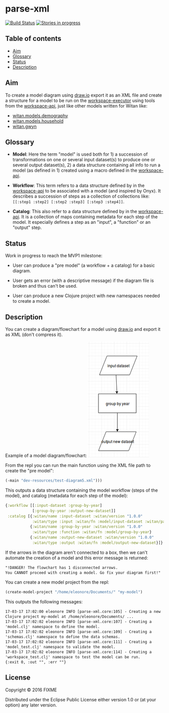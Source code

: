 # parse-xml

[![Build Status](https://travis-ci.org/Eleonore9/xml-to-model-structure.svg?branch=master)](https://travis-ci.org/Eleonore9/xml-to-model-structure) [![Stories in progress](https://badge.waffle.io/Eleonore9/xml-to-model-structure.svg?label=in%20progress&title=In%20progress)](http://waffle.io/Eleonore9/xml-to-model-structure)

## Table of contents

* [Aim](#aim)
* [Glossary](#glossary)
* [Status](#status)
* [Description](#description)

## Aim

To create a model diagram using [draw.io](https://www.draw.io/) export it as an XML file and create a structure for a model to be run on the [workspace-executor](https://github.com/MastodonC/witan.workspace-executor) using tools from the [workspace-api](https://github.com/MastodonC/witan.workspace-api), just like other models written for Witan like:

* [witan.models.demography](https://github.com/MastodonC/witan.models.demography)
* [witan.models.household](https://github.com/MastodonC/witan.models.household)
* [witan.gwyn](https://github.com/MastodonC/witan.gwyn)

## Glossary

* __Model__: Here the term "model" is used both for 1) a succession of transformations on one or several input dataset(s) to produce one or several output dataset(s), 2) a data structure containing all info to run a model (as defined in 1) created using a macro defined in the [workspace-api](https://github.com/MastodonC/witan.workspace-api).

* __Workflow__: This term refers to a data structure defined by in the [workspace-api](https://github.com/MastodonC/witan.workspace-api) to be associated with a model (and inspired by Onyx). It describes a succession of steps as a collection of collections like: `[[:step1 :step2] [:step2 :step3] [:step3 :step4]]`.

* __Catalog__: This also refer to a data structure defined by in the [workspace-api](https://github.com/MastodonC/witan.workspace-api). It is a collection of maps containing metadata for each step of the model. It especially defines a step as an "input", a "function" or an "output" step.

## Status

Work in progress to reach the MVP1 milestone:

* User can produce a "pre model" (a workflow + a catalog) for a basic diagram.

* User gets an error (with a descriptive message) if the diagram file is broken and thus can't be used.

* User can produce a new Clojure project with new namespaces needed to create a model.

## Description

You can create a diagram/flowchart for a model using [draw.io](https://www.draw.io/) and export it as XML (don't compress it).

Example of a model diagram/flowchart:
![basic-model-diagram](img/test-diagram5.png)

From the repl you can run the main function using the XML file path to create the "pre model":

```Clojure
(-main "dev-resources/test-diagram5.xml")))
```

This outputs a data structure containing the model workflow (steps of the model), and catalog (metadata for each step of the model):

```Clojure
{:workflow [[:input-dataset :group-by-year]
            [:group-by-year :output-new-dataset]]
 :catalog [{:witan/name :input-dataset :witan/version "1.0.0"
            :witan/type :input :witan/fn :model/input-dataset :witan/params {:src ""}}
           {:witan/name :group-by-year :witan/version "1.0.0"
            :witan/type :function :witan/fn :model/group-by-year}
           {:witan/name :output-new-dataset :witan/version "1.0.0"
            :witan/type :output :witan/fn :model/output-new-dataset}]}
```

If the arrows in the diagram aren't connected to a box, then we can't automate the creation of a model and this error message is returned:

```
"!DANGER! The flowchart has 1 disconnected arrows.
You CANNOT proceed with creating a model. Go fix your diagram first!"
```

You can create a new model project from the repl:

```Clojure
(create-model-project "/home/eleonore/Documents/" "my-model")
```
This outputs the following messages:

```
17-03-17 17:02:00 eleonore INFO [parse-xml.core:105] - Creating a new Clojure project my-model at /home/eleonore/Documents/ ...
17-03-17 17:02:02 eleonore INFO [parse-xml.core:107] - Creating a 'model.clj' namespace to define the model.
17-03-17 17:02:02 eleonore INFO [parse-xml.core:109] - Creating a 'schemas.clj' namespace to define the data schemas.
17-03-17 17:02:02 eleonore INFO [parse-xml.core:111] - Creating a 'model_test.clj' namespace to validate the model.
17-03-17 17:02:02 eleonore INFO [parse-xml.core:114] - Creating a 'workspace_test.clj' namespace to test the model can be run.
{:exit 0, :out "", :err ""}

```

## License

Copyright © 2016 FIXME

Distributed under the Eclipse Public License either version 1.0 or (at
your option) any later version.
